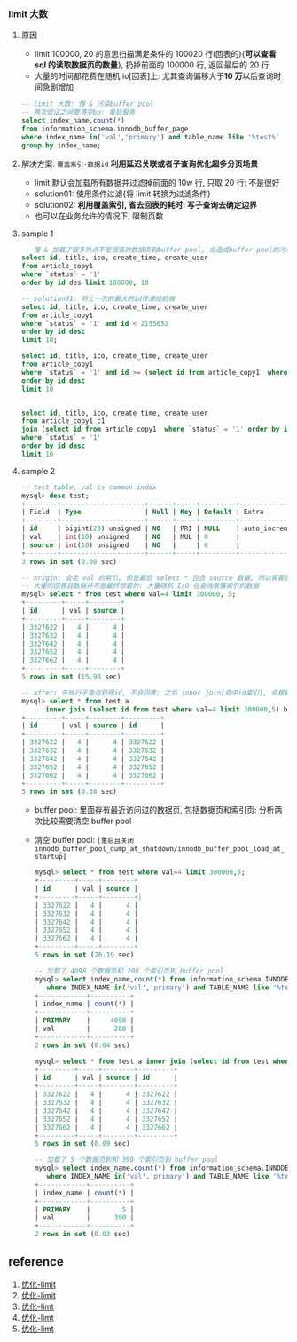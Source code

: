 ### limit 大数

1. 原因

   - limit 100000, 20 的意思扫描满足条件的 100020 行(回表的){**可以查看 sql 的读取数据页的数量**}, 扔掉前面的 100000 行, 返回最后的 20 行
   - 大量的时间都花费在随机 io[回表]上: 尤其查询偏移大于**10 万**以后查询时间急剧增加

   ```sql
   -- limit 大数: 慢 & 污染buffer pool
   -- 两次验证之间要清空bp: 重启服务
   select index_name,count(*)
   from information_schema.innodb_buffer_page
   where index_name in('val','primary') and table_name like '%test%'
   group by index_name;
   ```

2. 解决方案: `覆盖索引-数据id` **利用延迟关联或者子查询优化超多分页场景**

   - limit 默认会加载所有数据并过滤掉前面的 10w 行, 只取 20 行: 不是很好
   - solution01: 使用条件过滤{将 limit 转换为过滤条件}
   - solution02: **利用覆盖索引, 省去回表的耗时: 写子查询去确定边界**
   - 也可以在业务允许的情况下, 限制页数

3. sample 1

   ```sql
   -- 慢 & 加载了很多热点不是很高的数据页到buffer pool, 会造成buffer pool的污染, 占用buffer pool的空间
   select id, title, ico, create_time, create_user
   from article_copy1
   where `status` = '1'
   order by id des limit 100000, 10

   -- solution01: 将上一次的最大的id传递给前端
   select id, title, ico, create_time, create_user
   from article_copy1
   where `status` = '1' and id < 2155652
   order by id desc
   limit 10;

   select id, title, ico, create_time, create_user
   from article_copy1
   where `status` = '1' and id >= (select id from article_copy1  where `status` = '1' order by id desc limit 100000, 1)
   order by id desc
   limit 10


   select id, title, ico, create_time, create_user
   from article_copy1 c1
   join (select id from article_copy1  where `status` = '1' order by id desc limit 100000, 1) t on t.id=c1.id
   where `status` = '1'
   order by id desc
   limit 10
   ```

4. sample 2

   ```sql
   -- test table, val is common index
   mysql> desc test;
   +--------+---------------------+------+-----+---------+----------------+
   | Field  | Type                | Null | Key | Default | Extra          |
   +--------+---------------------+------+-----+---------+----------------+
   | id     | bigint(20) unsigned | NO   | PRI | NULL    | auto_increment |
   | val    | int(10) unsigned    | NO   | MUL | 0       |                |
   | source | int(10) unsigned    | NO   |     | 0       |                |
   +--------+---------------------+------+-----+---------+----------------+
   3 rows in set (0.00 sec)

   -- origin: 会走 val 的索引, 但是最后 select * 包含 source 数据, 所以需要回表, 且要回表 300000 次
   -- 大量的回表且数据并不是最终想要的: 大量随机 I/O 在查询聚簇索引的数据
   mysql> select * from test where val=4 limit 300000, 5;
   +---------+-----+--------+
   | id      | val | source |
   +---------+-----+--------+
   | 3327622 |   4 |      4 |
   | 3327632 |   4 |      4 |
   | 3327642 |   4 |      4 |
   | 3327652 |   4 |      4 |
   | 3327662 |   4 |      4 |
   +---------+-----+--------+
   5 rows in set (15.98 sec)

   -- after: 先执行子查询获得id, 不会回表; 之后 inner join[命中id索引], 会根据索引过滤之后再 join; 之后 select * 会回表[5次]
   mysql> select * from test a
         inner join (select id from test where val=4 limit 300000,5) b on a.id=b.id;
   +---------+-----+--------+---------+
   | id      | val | source | id      |
   +---------+-----+--------+---------+
   | 3327622 |   4 |      4 | 3327622 |
   | 3327632 |   4 |      4 | 3327632 |
   | 3327642 |   4 |      4 | 3327642 |
   | 3327652 |   4 |      4 | 3327652 |
   | 3327662 |   4 |      4 | 3327662 |
   +---------+-----+--------+---------+
   5 rows in set (0.38 sec)
   ```

   - buffer pool: 里面存有最近访问过的数据页, 包括数据页和索引页: 分析两次比较需要清空 buffer pool
   - 清空 buffer pool: `[重启且关闭 innodb_buffer_pool_dump_at_shutdown/innodb_buffer_pool_load_at_startup]`

     ```sql
     mysql> select * from test where val=4 limit 300000,5;
     +---------+-----+--------+
     | id      | val | source |
     +---------+-----+--------+|
     | 3327622 |   4 |      4 |
     | 3327632 |   4 |      4 |
     | 3327642 |   4 |      4 |
     | 3327652 |   4 |      4 |
     | 3327662 |   4 |      4 |
     +---------+-----+--------+
     5 rows in set (26.19 sec)

     -- 加载了 4098 个数据页和 208 个索引页到 buffer pool
     mysql> select index_name,count(*) from information_schema.INNODB_BUFFER_PAGE
        where INDEX_NAME in('val','primary') and TABLE_NAME like '%test%' group by index_name;
     +------------+----------+
     | index_name | count(*) |
     +------------+----------+
     | PRIMARY    |     4098 |
     | val        |      208 |
     +------------+----------+
     2 rows in set (0.04 sec)

     mysql> select * from test a inner join (select id from test where val=4 limit 300000, 5) b on a.id=b.id;
     +---------+-----+--------+---------+
     | id      | val | source | id      |
     +---------+-----+--------+---------+
     | 3327622 |   4 |      4 | 3327622 |
     | 3327632 |   4 |      4 | 3327632 |
     | 3327642 |   4 |      4 | 3327642 |
     | 3327652 |   4 |      4 | 3327652 |
     | 3327662 |   4 |      4 | 3327662 |
     +---------+-----+--------+---------+
     5 rows in set (0.09 sec)

     -- 加载了 5 个数据页到和 390 个索引页到 buffer pool
     mysql> select index_name,count(*) from information_schema.INNODB_BUFFER_PAGE
        where INDEX_NAME in('val','primary') and TABLE_NAME like '%test%' group by index_name;
     +------------+----------+
     | index_name | count(*) |
     +------------+----------+
     | PRIMARY    |        5 |
     | val        |      390 |
     +------------+----------+
     2 rows in set (0.03 sec)
     ```

## reference

1. [优化-limit](https://blog.csdn.net/liuxl57805678/article/details/91377203)
2. [优化-limit](https://mp.weixin.qq.com/s?__biz=MzI5NTYwNDQxNA==&mid=2247493461&idx=2&sn=73b066634dd97041ee3e28b764cbeafe)
3. [优化-limt](https://mp.weixin.qq.com/s/1PcaYPKAshFz6D93BsCaDA)
4. [优化-limt](https://mp.weixin.qq.com/s?__biz=MzIyNDE1NTA4OQ==&mid=2651092451&idx=1&sn=e77444157e507016c496306cda06acac)
5. [优化-limt](https://mp.weixin.qq.com/s?__biz=MzA4NzQ0Njc4Ng==&mid=2247488017&idx=1&sn=29192559eefaf7eaf57bc27c441fed6f)
